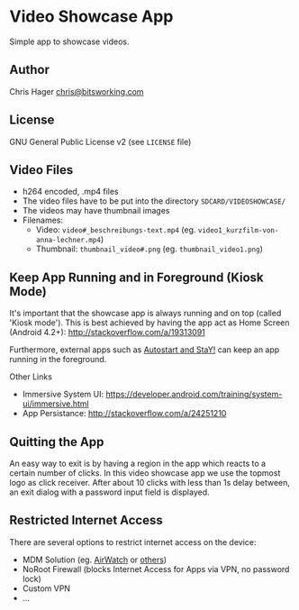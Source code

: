 Video Showcase App
==================

Simple app to showcase videos.


Author
------

Chris Hager <chris@bitsworking.com>


License
-------

GNU General Public License v2
(see `LICENSE` file)


Video Files
-----------

* h264 encoded, .mp4 files
* The video files have to be put into the directory `SDCARD/VIDEOSHOWCASE/`
* The videos may have thumbnail images
* Filenames:
  * Video: `video#_beschreibungs-text.mp4` (eg. `video1_kurzfilm-von-anna-lechner.mp4`)
  * Thumbnail: `thumbnail_video#.png` (eg. `thumbnail_video1.png`)


Keep App Running and in Foreground (Kiosk Mode)
-----------------------------------------------

It's important that the showcase app is always running and on top (called 'Kiosk mode'). This is best achieved by having
the app act as Home Screen (Android 4.2+): http://stackoverflow.com/a/19313091

Furthermore, external apps such as [Autostart and StaY!](https://play.google.com/store/apps/details?id=com.atasoglou.autostartandstay)
can keep an app running in the foreground.

Other Links

* Immersive System UI: https://developer.android.com/training/system-ui/immersive.html
* App Persistance: http://stackoverflow.com/a/24251210


Quitting the App
----------------

An easy way to exit is by having a region in the app which reacts to a certain number of clicks.
In this video showcase app we use the topmost logo as click receiver. After about 10 clicks with
less than 1s delay between, an exit dialog with a password input field is displayed.


Restricted Internet Access
--------------------------

There are several options to restrict internet access on the device:

* MDM Solution (eg. [AirWatch](http://www.air-watch.com) or [others](http://www.zdnet.com/blog/consumerization/10-byod-mobile-device-management-suites-you-need-to-know/422))
* NoRoot Firewall (blocks Internet Access for Apps via VPN, no password lock)
* Custom VPN
* ...

